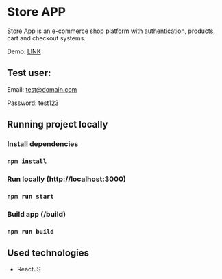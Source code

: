 # Store APP
Store App is an e-commerce shop platform with authentication, products, cart and checkout systems.

Demo: [LINK](https://pj-store.netlify.app)

## Test user:
Email: test@domain.com

Password: test123

## Running project locally

### Install dependencies
### `npm install`

### Run locally (http://localhost:3000)
### `npm run start`

### Build app (/build)
### `npm run build`

## Used technologies
- ReactJS
